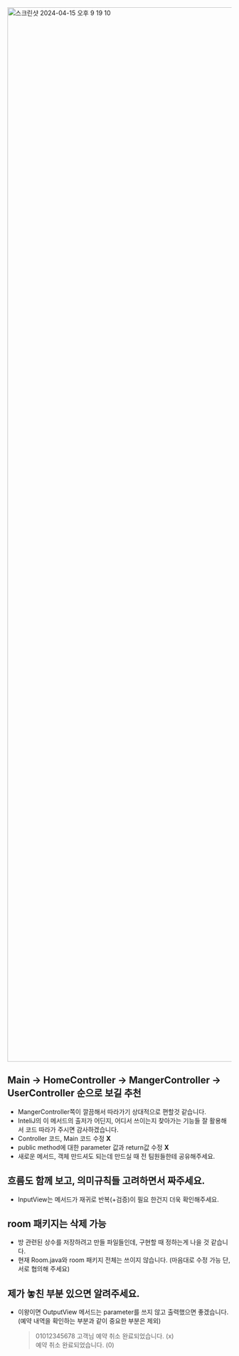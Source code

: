 <img width="2370" alt="스크린샷 2024-04-15 오후 9 19 10" src="https://github.com/twkwon0417/HotelReservation/assets/91003152/0f0802de-d6ee-4d9d-b02b-e3c7cc1e1ddf">

## Main -> HomeController -> MangerController -> UserController 순으로 보길 추천
- MangerController쪽이 깔끔해서 따라가기 상대적으로 편할것 같습니다.
- InteliJ의 이 메서드의 출저가 어딘지, 어디서 쓰이는지 찾아가는 기능들 잘 활용해서 코드 따라가 주시면 감사하겠습니다. 
- Controller 코드, Main 코드 수정 **X**
- public method에 대한 parameter 값과 return값 수정 **X**
- 새로운 메서드, 객체 만드셔도 되는데 만드실 때 전 팀원들한테 공유해주세요.

## 흐름도 함께 보고, 의미규칙들 고려하면서 짜주세요.
- InputView는 메서드가 재귀로 반복(+검증)이 필요 한건지 더욱 확인해주세요.

## room 패키지는 삭제 가능
- 방 관련된 상수를 저장하려고 만들 파일들인데, 구현할 때 정하는게 나을 것 같습니다.
- 현재 Room.java와 room 패키지 전체는 쓰이지 않습니다. (마음대로 수정 가능 단, 서로 협의해 주세요)


## 제가 놓친 부분 있으면 알려주세요.
- 이왕이면 OutputView 메서드는 parameter를 쓰지 않고 출력했으면 좋겠습니다. (예약 내역을 확인하는 부분과 같이 중요한 부분은 제외)
  > 01012345678 고객님 예약 취소 완료되었습니다. (x) <br>
  > 예약 취소 완료되었습니다. (0)

